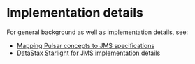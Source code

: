 # Implementation details

For general background as well as implementation details, see:

- [Mapping Pulsar concepts to JMS specifications](https://docs.datastax.com/en/fast-pulsar-jms/1.0/pulsar-jms-mappings.html)
- [DataStax Starlight for JMS implementation details](https://docs.datastax.com/en/fast-pulsar-jms/1.0/pulsar-jms-implementation.html)
